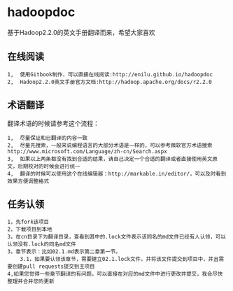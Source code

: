 hadoopdoc
=========

基于Hadoop2.2.0的英文手册翻译而来，希望大家喜欢

在线阅读
-----------------
	1,	使用Gitbook制作，可以直接在线阅读:http://enilu.github.io/hadoopdoc
	2,	Hadoop2.2.0英文手册官方文档:http://hadoop.apache.org/docs/r2.2.0

术语翻译
-----------------
翻译术语的时候请参考这个流程：

	1,	尽量保证和已翻译的内容一致
	2,	尽量先搜索，一般来说编程语言的大部分术语是一样的，可以参考微软官方术语搜索http://www.microsoft.com/Language/zh-cn/Search.aspx 
	3,	如果以上两条都没有找到合适的结果，请自己决定一个合适的翻译或者直接使用英文原文，后期校对的时候会进行统一
	4,	翻译的时候可以使用这个在线编辑器：http://markable.in/editor/，可以及时看到效果方便调整格式
 
 任务认领
-----------------
	1，先fork该项目
	2，下载项目到本地
	3，在cn目录下为翻译目录，查看到其中的.lock文件表示该同名的md文件已经有人认领，可以认领没有.lock的同名md文件
	3，章节表示：比如02.1.md表示第二章第一节。
		3.1，如果要认领该章节，需要建立02.1.lock文件，并将该文件提交到项目中，并且需要创建pull requests提交到主项目
	4,如果您觉得一些章节翻译的有问题，可以直接在对应的md文件中进行更改并提交，我会尽快整理并合并您的更新